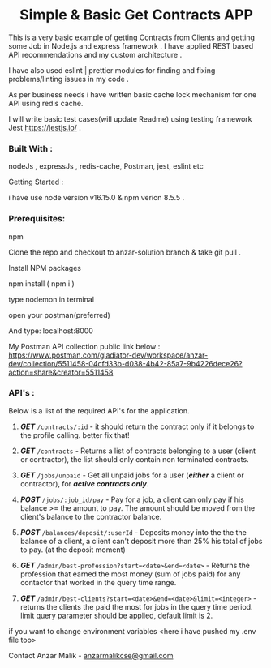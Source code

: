 <h1 align="center">Simple & Basic Get Contracts APP </h1>
This is a very basic example of getting Contracts from Clients and getting some Job in Node.js and express framework . I have applied REST based API recommendations and my custom architecture .

I have also used eslint | prettier modules for finding and fixing problems/linting issues in my code .

As per business needs i have written basic cache lock mechanism for one API using redis cache.

I will write basic test cases(will update Readme) using testing framework Jest https://jestjs.io/ .


### Built With :

nodeJs , expressJs , redis-cache, Postman, jest, eslint etc


Getting Started :

i have use node version v16.15.0  & npm verion 8.5.5 .

### Prerequisites:

npm

Clone the repo  and checkout to anzar-solution branch & take git pull .

Install NPM packages

npm install ( npm i )

type nodemon in terminal

open your postman(preferred) 

And type: localhost:8000

My Postman API collection public link below : 
https://www.postman.com/gladiator-dev/workspace/anzar-dev/collection/5511458-04cfd33b-d038-4b42-85a7-9b4226dece26?action=share&creator=5511458


### API's :
Below is a list of the required API's for the application.

1. **_GET_** `/contracts/:id` - it should return the contract only if it belongs to the profile calling. better fix that!

1. **_GET_** `/contracts` - Returns a list of contracts belonging to a user (client or contractor), the list should only contain non terminated contracts.

1. **_GET_** `/jobs/unpaid` - Get all unpaid jobs for a user (**_either_** a client or contractor), for **_active contracts only_**.

1. **_POST_** `/jobs/:job_id/pay` - Pay for a job, a client can only pay if his balance >= the amount to pay. The amount should be moved from the client's balance to the contractor balance.

1. **_POST_** `/balances/deposit/:userId` - Deposits money into the the the balance of a client, a client can't deposit more than 25% his total of jobs to pay. (at the deposit moment)

1. **_GET_** `/admin/best-profession?start=<date>&end=<date>` - Returns the profession that earned the most money (sum of jobs paid) for any contactor that worked in the query time range.

1. **_GET_** `/admin/best-clients?start=<date>&end=<date>&limit=<integer>` - returns the clients the paid the most for jobs in the query time period. limit query parameter should be applied, default limit is 2.



if you want to change environment variables <here i have pushed my .env file too>

Contact Anzar Malik - anzarmalikcse@gmail.com
